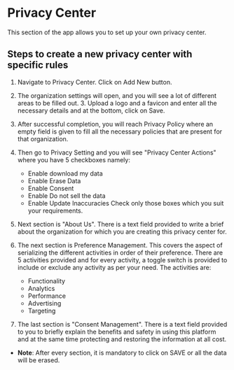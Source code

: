 # Privacy Center
This section of the app allows you to set up your own privacy center. 

## Steps to create a new privacy center with specific rules
1. Navigate to Privacy Center. Click on Add New button. 
2. The organization settings will open, and you will see a lot of different areas to be filled out. 3. Upload a logo and a favicon and enter all the necessary details and at the bottom, click on Save. 
4. After successful completion, you will reach Privacy Policy where an empty field is given to fill all the necessary policies that are present for that organization. 
5. Then go to Privacy Setting and you will see "Privacy Center Actions" where you have 5 checkboxes namely:
    - Enable download my data 
    - Enable Erase Data 
    - Enable Consent 
    - Enable Do not sell the data 
    - Enable Update Inaccuracies
Check only those boxes which you suit your requirements. 

6. Next section is "About Us". There is a text field provided to write a brief about the organization for which you are creating this privacy center for. 
7. The next section is Preference Management. This covers the aspect of serializing the different activities in order of their preference. There are 5 activities provided and for every activity, a toggle switch is provided to include or exclude any activity as per your need. The activities are:
    - Functionality 
    - Analytics 
    - Performance 
    - Advertising 
    - Targeting 
8. The last section is "Consent Management". There is a text field provided to you to briefly explain the benefits and safety in using this platform and at the same time protecting and restoring the information at all cost.

- **Note**: After every section, it is mandatory to click on SAVE or all the data will be erased.